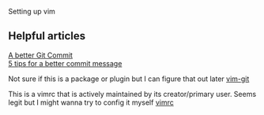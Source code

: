 Setting up vim

Helpful articles
------
[A better Git Commit](https://web-design-weekly.com/2013/09/01/a-better-git-commit/)  
[5 tips for a better commit message](https://robots.thoughtbot.com/5-useful-tips-for-a-better-commit-message)  

Not sure if this is a package or plugin but I can figure that out later
[vim-git](https://github.com/tpope/vim-git)

This is a vimrc that is actively maintained by its creator/primary user. Seems legit but I might wanna try to config it myself
[vimrc](https://github.com/Matt-Deacalion/arch-dotfiles/blob/master/dotfiles/vimrc)
